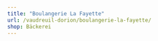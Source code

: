 ```yaml
---
title: "Boulangerie La Fayette"
url: /vaudreuil-dorion/boulangerie-la-fayette/
shop: Bäckerei
---
```

